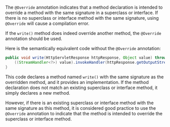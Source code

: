 The `@Override` annotation indicates that a method declaration is intended to override a method with the same signature in a superclass or interface. If there is no superclass or interface method with the same signature, using `@Override` will cause a compilation error.

If the `write()` method does indeed override another method, the `@Override` annotation should be used.

Here is the semantically equivalent code without the `@Override` annotation:

```java
public void write(HttpServletResponse httpResponse, Object value) throws IOException {
    ((StreamHandler<?>) value).invokeHandler(httpResponse.getOutputStream());
}
```

This code declares a method named `write()` with the same signature as the overridden method, and it provides an implementation. If the method declaration does not match an existing superclass or interface method, it simply declares a new method.

However, if there is an existing superclass or interface method with the same signature as this method, it is considered good practice to use the `@Override` annotation to indicate that the method is intended to override the superclass or interface method.